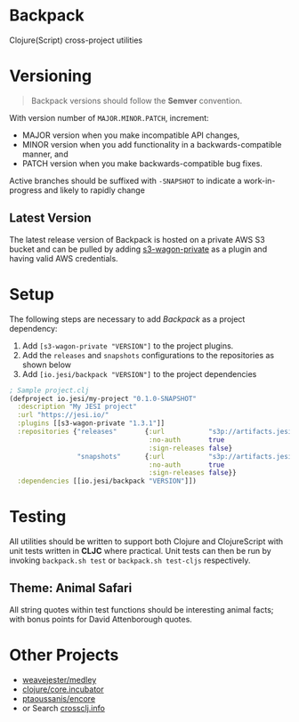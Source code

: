 # Backpack
Clojure(Script) cross-project utilities

# Versioning

> Backpack versions should follow the **Semver** convention.

With version number of `MAJOR.MINOR.PATCH`, increment:

* MAJOR version when you make incompatible API changes,
* MINOR version when you add functionality in a backwards-compatible manner, and
* PATCH version when you make backwards-compatible bug fixes.

Active branches should be suffixed with `-SNAPSHOT` to indicate a work-in-progress and likely to rapidly change

## Latest Version

The latest release version of Backpack is hosted on a private AWS S3 bucket and can be pulled by adding [s3-wagon-private](https://github.com/s3-wagon-private/s3-wagon-private) as a plugin and having valid AWS credentials.

# Setup

The following steps are necessary to add *Backpack* as a project dependency:

1. Add `[s3-wagon-private "VERSION"]` to the project plugins.
2. Add the `releases` and `snapshots` configurations to the repositories as shown below
3. Add `[io.jesi/backpack "VERSION"]` to the project dependencies

```clojure
; Sample project.clj
(defproject io.jesi/my-project "0.1.0-SNAPSHOT"
  :description "My JESI project"
  :url "https://jesi.io/"
  :plugins [[s3-wagon-private "1.3.1"]]
  :repositories {"releases"       {:url           "s3p://artifacts.jesi.io/releases/"
                                   :no-auth       true
                                   :sign-releases false}
                 "snapshots"      {:url           "s3p://artifacts.jesi.io/snapshots/"
                                   :no-auth       true
                                   :sign-releases false}}
  :dependencies [[io.jesi/backpack "VERSION"]])
```

# Testing

All utilities should be written to support both Clojure and ClojureScript with unit tests written in **CLJC** where practical.
 Unit tests can then be run by invoking `backpack.sh test` or `backpack.sh test-cljs` respectively.

## Theme: Animal Safari

All string quotes within test functions should be interesting animal facts; with bonus points for David Attenborough quotes.

# Other Projects

* [weavejester/medley](https://github.com/weavejester/medley)
* [clojure/core.incubator](https://github.com/clojure/core.incubator)
* [ptaoussanis/encore](https://github.com/ptaoussanis/encore)
* or Search [crossclj.info](https://crossclj.info/)
